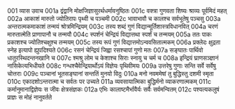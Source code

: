 001  	व्यास उवाच
001a	द्वंद्वानि मोक्षजिज्ञासुरर्थधर्मावनुष्ठितः
001c	वक्त्रा गुणवता शिष्यः श्राव्यः पूर्वमिदं महत्
002a	आकाशं मारुतो ज्योतिरापः पृथ्वी च पञ्चमी
002c	भावाभावौ च कालश्च सर्वभूतेषु पञ्चसु
003a	अन्तरात्मकमाकाशं तन्मयं श्रोत्रमिन्द्रियम्
003c	तस्य शब्दं गुणं विद्यान्मूर्तिशास्त्रविधानवित्
004a	चरणं मारुतात्मेति प्राणापानौ च तन्मयौ
004c	स्पर्शनं चेन्द्रियं विद्यात्तथा स्पर्शं च तन्मयम्
005a	ततः पाकः प्रकाशश्च ज्योतिश्चक्षुश्च तन्मयम्
005c	तस्य रूपं गुणं विद्यात्तमोऽन्ववसितात्मकम्
006a	प्रक्लेदः क्षुद्रता स्नेह इत्यापो ह्युपदिश्यते
006c	रसनं चेन्द्रियं जिह्वा रसश्चापां गुणो मतः
007a	सङ्घातः पार्थिवो धातुरस्थिदन्तनखानि च
007c	श्मश्रु लोम च केशाश्च सिराः स्नायु च चर्म च
008a	इन्द्रियं घ्राणसञ्ज्ञानं नासिकेत्यभिधीयते
008c	गन्धश्चैवेन्द्रियार्थोऽयं विज्ञेयः पृथिवीमयः
009a	उत्तरेषु गुणाः सन्ति सर्वे सर्वेषु चोत्तराः
009c	पञ्चानां भूतसङ्घानां सन्ततिं मुनयो विदुः
010a	मनो नवममेषां तु बुद्धिस्तु दशमी स्मृता
010c	एकादशोऽन्तरात्मा च सर्वतः पर उच्यते
011a	व्यवसायात्मिका बुद्धिर्मनो व्याकरणात्मकम्
011c	कर्मानुमानाद्विज्ञेयः स जीवः क्षेत्रसंज्ञकः
012a	एभिः कालाष्टमैर्भावैर्यः सर्वैः सर्वमन्वितम्
012c	पश्यत्यकलुषं प्राज्ञः स मोहं नानुवर्तते

